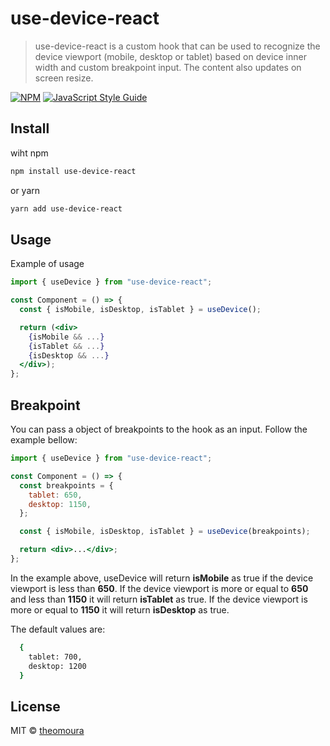 # use-device-react

> use-device-react is a custom hook that can be used to recognize the device viewport (mobile, desktop or tablet) based on device inner width and custom breakpoint input. The content also updates on screen resize.

[![NPM](https://img.shields.io/npm/v/use-device-react.svg)](https://www.npmjs.com/package/use-device-react) [![JavaScript Style Guide](https://img.shields.io/badge/code_style-standard-brightgreen.svg)](https://standardjs.com)

## Install

wiht npm

```bash
npm install use-device-react
```

or yarn

```bash
yarn add use-device-react
```

## Usage

Example of usage

```jsx
import { useDevice } from "use-device-react";

const Component = () => {
  const { isMobile, isDesktop, isTablet } = useDevice();

  return (<div>
    {isMobile && ...}
    {isTablet && ...}
    {isDesktop && ...}
  </div>);
};
```

## Breakpoint

You can pass a object of breakpoints to the hook as an input.
Follow the example bellow:

```jsx
import { useDevice } from "use-device-react";

const Component = () => {
  const breakpoints = {
    tablet: 650,
    desktop: 1150,
  };

  const { isMobile, isDesktop, isTablet } = useDevice(breakpoints);

  return <div>...</div>;
};
```

In the example above, useDevice will return **isMobile** as true if the device viewport is less than **650**. If the device viewport is more or equal to **650** and less than **1150** it will return **isTablet** as true. If the device viewport is more or equal to **1150** it will return **isDesktop** as true.

The default values are:

```bash
  {
    tablet: 700,
    desktop: 1200
  }
```

## License

MIT © [theomoura](https://github.com/theomoura)
